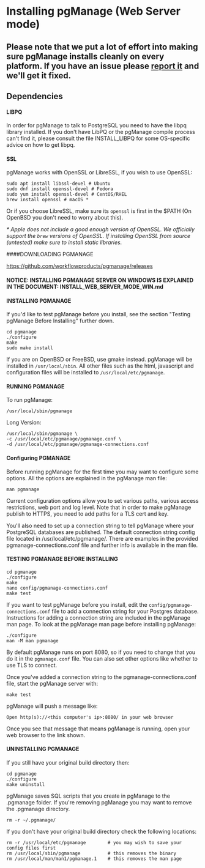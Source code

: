 # Installing pgManage (Web Server mode)

## Please note that we put a lot of effort into making sure pgManage installs cleanly on every platform. If you have an issue please [report it](https://github.com/workflowproducts/pgmanage/issues) and we'll get it fixed. 

## Dependencies

#### LIBPQ
In order for pgManage to talk to PostgreSQL you need to have the libpq library installed. If you don't have LibPQ or the pgManage compile process can't find it, please consult the file INSTALL_LIBPQ for some OS-specific advice on how to get libpq.

#### SSL
pgManage works with OpenSSL or LibreSSL, if you wish to use OpenSSL:
```
sudo apt install libssl-devel # Ubuntu
sudo dnf install openssl-devel # Fedora
sudo yum install openssl-devel # CentOS/RHEL
brew install openssl # macOS *
```
Or if you choose LibreSSL, make sure its `openssl` is first in the $PATH (On OpenBSD you don't need to worry about this).

*\* Apple does not include a good enough version of OpenSSL. We officially support the `brew` versions of OpenSSL. If installing OpenSSL from source (untested) make sure to install static libraries.*

####DOWNLOADING PGMANAGE

https://github.com/workflowproducts/pgmanage/releases


#### NOTICE: INSTALLING PGMANAGE SERVER ON WINDOWS IS EXPLAINED IN THE DOCUMENT: INSTALL_WEB_SERVER_MODE_WIN.md

#### INSTALLING PGMANAGE

If you'd like to test pgManage before you install, see the section "Testing pgManage Before Installing" further down.

    cd pgmanage
    ./configure
    make
    sudo make install

If you are on OpenBSD or FreeBSD, use gmake instead.
pgManage will be installed in `/usr/local/sbin`. All other files such as the html, javascript and configuration files will be installed to `/usr/local/etc/pgmanage`.

#### RUNNING PGMANAGE

To run pgManage:

    /usr/local/sbin/pgmanage

Long Version:

    /usr/local/sbin/pgmanage \
    -c /usr/local/etc/pgmanage/pgmanage.conf \
    -d /usr/local/etc/pgmanage/pgmanage-connections.conf

#### Configuring PGMANAGE

Before running pgManage for the first time you may want to configure some options. All the options are explained in the pgManage man file:

    man pgmanage

Current configuration options allow you to set various paths, various access restrictions, web port and log level. Note that in order to make pgManage publish to HTTPS, you need to add paths for a TLS cert and key.

You'll also need to set up a connection string to tell pgManage where your PostgreSQL databases are published. The default connection string config file located in /usr/local/etc/pgmanage/. There are examples in the provided pgmanage-connections.conf file and further info is available in the man file.

#### TESTING PGMANAGE BEFORE INSTALLING

    cd pgmanage
    ./configure
    make
    nano config/pgmanage-connections.conf
    make test

If you want to test pgManage before you install, edit the `config/pgmanage-connections.conf` file to add a connection string for your Postgres database. Instructions for adding a connection string are included in the pgManage man page. To look at the pgManage man page before installing pgManage:

    ./configure
    man -M man pgmanage

By default pgManage runs on port 8080, so if you need to change that you do it in the `pgmanage.conf` file. You can also set other options like whether to use TLS to connect.

Once you've added a connection string to the pgmanage-connections.conf file, start the pgManage server with:

    make test

pgManage will push a message like:

    Open http(s)://<this computer's ip>:8080/ in your web browser

Once you see that message that means pgManage is running, open your web browser to the link shown.

#### UNINSTALLING PGMANAGE

If you still have your original build directory then:

    cd pgmanage
    ./configure
    make uninstall
    
pgManage saves SQL scripts that you create in pgManage to the .pgmanage folder. If you're removing pgManage you may want to remove the .pgmanage directory.

    rm -r ~/.pgmanage/

If you don't have your original build directory check the following locations:

    rm -r /usr/local/etc/pgmanage        # you may wish to save your config files first
    rm /usr/local/sbin/pgmanage          # this removes the binary
    rm /usr/local/man/man1/pgmanage.1    # this removes the man page
